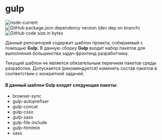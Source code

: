 # gulp

![node-current](https://img.shields.io/node/v/gulp-sass)
![GitHub package.json dependency version (dev dep on branch)](https://img.shields.io/github/package-json/dependency-version/Vulong-development/gulp/dev/gulp)
![GitHub code size in bytes](https://img.shields.io/github/languages/code-size/Vulong-development/gulp)

  Данный репозиторий содержит шаблон проекта, собираемый с помощью **Gulp**.
  В данную сборку **Gulp** входит набор пакетов для выполнения большинства задач фронтенд разработчика.

  Текущий шаблон не является обязательным перечнем пакетов среды разработки. Допускается (рекомендуется) изменять состав пакетов в соответствии с конкретной задачей.

  #### В данный шаблон Gulp входят следующие пакеты:

  - browser-sync
  - gulp-autoprefixer
  - gulp-concat
  - gulp-csso
  - gulp-sass
  - gulp-file-include
  - gulp-htmlmin
  - sass
  


